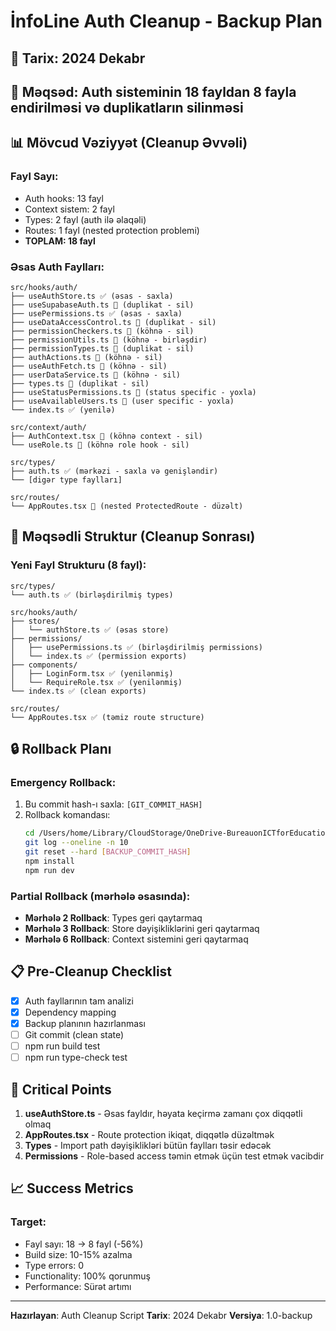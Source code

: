 # İnfoLine Auth Cleanup - Backup Plan

## 📅 Tarix: 2024 Dekabr

## 🎯 **Məqsəd**: Auth sisteminin 18 fayldan 8 fayla endirilməsi və duplikatların silinməsi

## 📊 **Mövcud Vəziyyət** (Cleanup Əvvəli)

### **Fayl Sayı:**
- Auth hooks: 13 fayl
- Context sistem: 2 fayl
- Types: 2 fayl (auth ilə əlaqəli)
- Routes: 1 fayl (nested protection problemi)
- **TOPLAM: 18 fayl**

### **Əsas Auth Faylları:**
```
src/hooks/auth/
├── useAuthStore.ts ✅ (əsas - saxla)
├── useSupabaseAuth.ts 🔄 (duplikat - sil)
├── usePermissions.ts ✅ (əsas - saxla)
├── useDataAccessControl.ts 🔄 (duplikat - sil)
├── permissionCheckers.ts 🔄 (köhnə - sil)
├── permissionUtils.ts 🔄 (köhnə - birləşdir)
├── permissionTypes.ts 🔄 (duplikat - sil)
├── authActions.ts 🔄 (köhnə - sil)
├── useAuthFetch.ts 🔄 (köhnə - sil)
├── userDataService.ts 🔄 (köhnə - sil)
├── types.ts 🔄 (duplikat - sil)
├── useStatusPermissions.ts 🔄 (status specific - yoxla)
├── useAvailableUsers.ts 🔄 (user specific - yoxla)
└── index.ts ✅ (yenilə)

src/context/auth/
├── AuthContext.tsx 🔄 (köhnə context - sil)
└── useRole.ts 🔄 (köhnə role hook - sil)

src/types/
├── auth.ts ✅ (mərkəzi - saxla və genişləndir)
└── [digər type faylları]

src/routes/
└── AppRoutes.tsx 🔄 (nested ProtectedRoute - düzəlt)
```

## 🎯 **Məqsədli Struktur** (Cleanup Sonrası)

### **Yeni Fayl Strukturu (8 fayl):**
```
src/types/
└── auth.ts ✅ (birləşdirilmiş types)

src/hooks/auth/
├── stores/
│   └── authStore.ts ✅ (əsas store)
├── permissions/
│   ├── usePermissions.ts ✅ (birləşdirilmiş permissions)
│   └── index.ts ✅ (permission exports)
├── components/
│   ├── LoginForm.tsx ✅ (yenilənmiş)
│   └── RequireRole.tsx ✅ (yenilənmiş)
└── index.ts ✅ (clean exports)

src/routes/
└── AppRoutes.tsx ✅ (təmiz route structure)
```

## 🔒 **Rollback Planı**

### **Emergency Rollback:**
1. Bu commit hash-ı saxla: `[GIT_COMMIT_HASH]`
2. Rollback komandası:
   ```bash
   cd /Users/home/Library/CloudStorage/OneDrive-BureauonICTforEducation,MinistryofEducation/infoline-ready/infoline-edu-hub
   git log --oneline -n 10
   git reset --hard [BACKUP_COMMIT_HASH]
   npm install
   npm run dev
   ```

### **Partial Rollback (mərhələ əsasında):**
- **Mərhələ 2 Rollback**: Types geri qaytarmaq
- **Mərhələ 3 Rollback**: Store dəyişikliklərini geri qaytarmaq
- **Mərhələ 6 Rollback**: Context sistemini geri qaytarmaq

## 📋 **Pre-Cleanup Checklist**

- [x] Auth fayllarının tam analizi
- [x] Dependency mapping
- [x] Backup planının hazırlanması
- [ ] Git commit (clean state)
- [ ] npm run build test
- [ ] npm run type-check test

## 🚨 **Critical Points**

1. **useAuthStore.ts** - Əsas fayldır, həyata keçirmə zamanı çox diqqətli olmaq
2. **AppRoutes.tsx** - Route protection ikiqat, diqqətlə düzəltmək
3. **Types** - Import path dəyişiklikləri bütün faylları təsir edəcək
4. **Permissions** - Role-based access təmin etmək üçün test etmək vacibdir

## 📈 **Success Metrics**

### **Target:**
- Fayl sayı: 18 → 8 fayl (-56%)
- Build size: 10-15% azalma
- Type errors: 0
- Functionality: 100% qorunmuş
- Performance: Sürət artımı

---
**Hazırlayan**: Auth Cleanup Script
**Tarix**: 2024 Dekabr
**Versiya**: 1.0-backup
